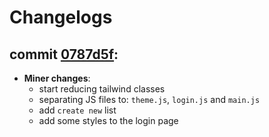 # Changelogs

## commit [0787d5f](https://github.com/karimelkh/inventory_ms/commit/0787d5f321aebed32b8b0aab750bc3cf2898a314):
- **Miner changes**:
    - start reducing tailwind classes
    - separating JS files to: `theme.js`, `login.js` and `main.js`
    - add `create new` list
    - add some styles to the login page
